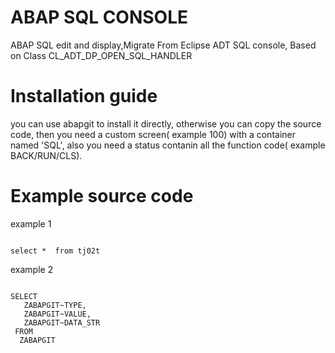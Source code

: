 # ABAP SQL CONSOLE
ABAP SQL edit and display,Migrate From Eclipse ADT SQL console, Based on Class CL_ADT_DP_OPEN_SQL_HANDLER
# Installation guide
   you can use abapgit to install it directly,
   otherwise you can copy the source code, then you need a custom screen( example 100) with a container named 'SQL', 
   also you need a status contanin all the function code( example BACK/RUN/CLS).
# Example source code
example 1
<pre><code>
select *  from tj02t
</code></pre>
example 2
<pre><code>
SELECT 
   ZABAPGIT~TYPE, 
   ZABAPGIT~VALUE, 
   ZABAPGIT~DATA_STR
 FROM 
  ZABAPGIT
</code></pre>
